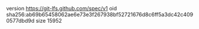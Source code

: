 version https://git-lfs.github.com/spec/v1
oid sha256:ab69b65458062ae6e73e3f267938bf52721676d8c6ff5a3dc42c4090577dbd9d
size 15952
